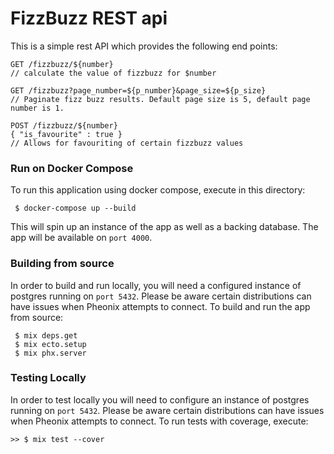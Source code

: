 # FizzBuzz REST api

This is a simple rest API which provides the following end points:
```
GET /fizzbuzz/${number}
// calculate the value of fizzbuzz for $number

GET /fizzbuzz?page_number=${p_number}&page_size=${p_size} 
// Paginate fizz buzz results. Default page size is 5, default page number is 1.

POST /fizzbuzz/${number}
{ "is_favourite" : true }
// Allows for favouriting of certain fizzbuzz values 
```

### Run on Docker Compose
To run this application using docker compose, execute in this directory:
```
 $ docker-compose up --build
```
This will spin up an instance of the app as well as a backing database. The app will be available on `port 4000`.

### Building from source

In order to build and run locally, you will need a configured instance of postgres running on `port 5432`. Please be aware certain distributions can have issues when Pheonix attempts to connect. To build and run the app from source:

```
 $ mix deps.get
 $ mix ecto.setup
 $ mix phx.server
```

### Testing Locally

In order to test locally you will need to configure an instance of postgres running on `port 5432`. Please be aware certain distributions can have issues when Pheonix attempts to connect. To run tests with coverage, execute:

```
>> $ mix test --cover
```